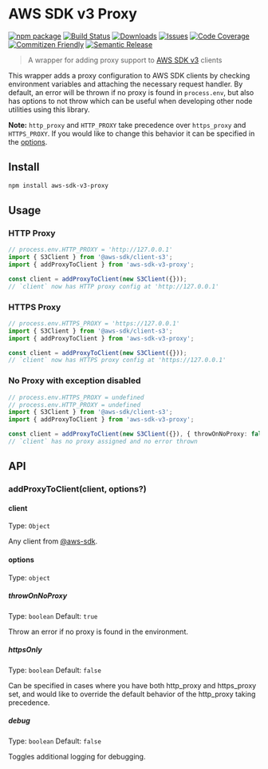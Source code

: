 # AWS SDK v3 Proxy

[![npm package][npm-img]][npm-url]
[![Build Status][build-img]][build-url]
[![Downloads][downloads-img]][downloads-url]
[![Issues][issues-img]][issues-url]
[![Code Coverage][codecov-img]][codecov-url]
[![Commitizen Friendly][commitizen-img]][commitizen-url]
[![Semantic Release][semantic-release-img]][semantic-release-url]

> A wrapper for adding proxy support to [AWS SDK v3](https://github.com/aws/aws-sdk-js-v3) clients

This wrapper adds a proxy configuration to AWS SDK clients by checking environment
variables and attaching the necessary request handler. By default, an error will
be thrown if no proxy is found in `process.env`, but also has options to not throw
which can be useful when developing other node utilities using this library.

**Note:** `http_proxy` and `HTTP_PROXY` take precedence over `https_proxy` and `HTTPS_PROXY`.
If you would like to change this behavior it can be specified in the [options](#options).

## Install

```bash
npm install aws-sdk-v3-proxy
```

## Usage

### HTTP Proxy

```ts
// process.env.HTTP_PROXY = 'http://127.0.0.1'
import { S3Client } from '@aws-sdk/client-s3';
import { addProxyToClient } from 'aws-sdk-v3-proxy';

const client = addProxyToClient(new S3Client({}));
// `client` now has HTTP proxy config at 'http://127.0.0.1'
```

### HTTPS Proxy

```ts
// process.env.HTTPS_PROXY = 'https://127.0.0.1'
import { S3Client } from '@aws-sdk/client-s3';
import { addProxyToClient } from 'aws-sdk-v3-proxy';

const client = addProxyToClient(new S3Client({}));
// `client` now has HTTPS proxy config at 'https://127.0.0.1'
```

### No Proxy with exception disabled

```ts
// process.env.HTTPS_PROXY = undefined
// process.env.HTTP_PROXY = undefined
import { S3Client } from '@aws-sdk/client-s3';
import { addProxyToClient } from 'aws-sdk-v3-proxy';

const client = addProxyToClient(new S3Client({}), { throwOnNoProxy: false });
// `client` has no proxy assigned and no error thrown
```

## API

### addProxyToClient(client, options?)

#### client

Type: `Object`

Any client from [@aws-sdk](https://github.com/aws/aws-sdk-js-v3).

#### options

Type: `object`

##### throwOnNoProxy

Type: `boolean`
Default: `true`

Throw an error if no proxy is found in the environment.

##### httpsOnly

Type: `boolean`
Default: `false`

Can be specified in cases where you have both http_proxy and https_proxy set, and would like to override the default behavior of the http_proxy taking precedence.

##### debug

Type: `boolean`
Default: `false`

Toggles additional logging for debugging.

[build-img]:https://github.com/ryansonshine/aws-sdk-v3-proxy/actions/workflows/release.yml/badge.svg
[build-url]:https://github.com/ryansonshine/aws-sdk-v3-proxy/actions/workflows/release.yml
[downloads-img]:https://img.shields.io/npm/dt/aws-sdk-v3-proxy
[downloads-url]:https://www.npmtrends.com/aws-sdk-v3-proxy
[npm-img]:https://img.shields.io/npm/v/aws-sdk-v3-proxy
[npm-url]:https://www.npmjs.com/package/aws-sdk-v3-proxy
[issues-img]:https://img.shields.io/github/issues/ryansonshine/aws-sdk-v3-proxy
[issues-url]:https://github.com/ryansonshine/aws-sdk-v3-proxy/issues
[codecov-img]:https://codecov.io/gh/ryansonshine/aws-sdk-v3-proxy/branch/main/graph/badge.svg
[codecov-url]:https://codecov.io/gh/ryansonshine/aws-sdk-v3-proxy
[semantic-release-img]:https://img.shields.io/badge/%20%20%F0%9F%93%A6%F0%9F%9A%80-semantic--release-e10079.svg
[semantic-release-url]:https://github.com/semantic-release/semantic-release
[commitizen-img]:https://img.shields.io/badge/commitizen-friendly-brightgreen.svg
[commitizen-url]:http://commitizen.github.io/cz-cli/
